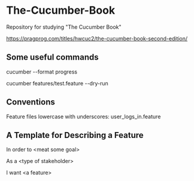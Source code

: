 # The-Cucumber-Book
Repository for studying "The Cucumber Book"

https://pragprog.com/titles/hwcuc2/the-cucumber-book-second-edition/

## Some useful commands

cucumber --format progress

cucumber features/test.feature --dry-run

## Conventions

Feature files lowercase with underscores: user_logs_in.feature

## A Template for Describing a Feature

In order to \<meat some goal\>

As a \<type of stakeholder\>

I want \<a feature\>
